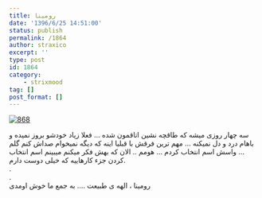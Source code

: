 ```yaml
---
title: رومینا
date: '1396/6/25 14:51:00'
status: publish
permalink: /1864
author: straxico
excerpt: ''
type: post
id: 1864
category:
    - strixmood
tag: []
post_format: []
---
```

[![868](../../uploads/2015/10/868-265x300.png)](http://localhost/wp-content/uploads/2015/10/868.png)

سه چهار روزی میشه که طاقچه نشین اتاقمون شده … فعلا زیاد خودشو بروز نمیده و باهام درد و دل نمیکنه … مهم ترین فرقش با قبلیا اینه که دیگه نمیخوام صداش کنم گلم … واسش اسم انتخاب کردم … هومم .. الان که بهش فکر میکنم میبینم اسم انتخاب کردن جزء کارهاییه که خیلی دوست دارم.  
.  
.  
رومینا ، الهه ی طبیعت …. به جمع ما خوش اومدی